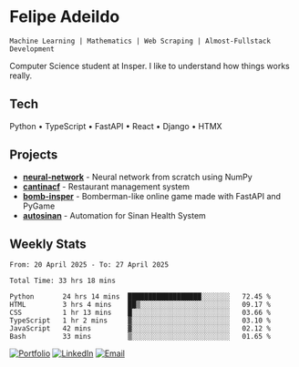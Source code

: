 # Felipe Adeildo

```
Machine Learning | Mathematics | Web Scraping | Almost-Fullstack Development
```

Computer Science student at Insper. I like to understand how things works really.

## Tech
Python • TypeScript • FastAPI • React • Django • HTMX

## Projects
- **[neural-network](https://github.com/felipeadeildo/neural-network)** - Neural network from scratch using NumPy
- **[cantinacf](https://github.com/felipeadeildo/cantinacf)** - Restaurant management system
- **[bomb-insper](https://github.com/insper-dev/bomb)** - Bomberman-like online game made with FastAPI and PyGame 
- **[autosinan](https://github.com/felipeadeildo/autosinan)** - Automation for Sinan Health System

## Weekly Stats
<!--START_SECTION:waka-->

```ansi
From: 20 April 2025 - To: 27 April 2025

Total Time: 33 hrs 18 mins

Python       24 hrs 14 mins  ██████████████████░░░░░░░   72.45 %
HTML         3 hrs 4 mins    ██▒░░░░░░░░░░░░░░░░░░░░░░   09.17 %
CSS          1 hr 13 mins    █░░░░░░░░░░░░░░░░░░░░░░░░   03.66 %
TypeScript   1 hr 2 mins     ▓░░░░░░░░░░░░░░░░░░░░░░░░   03.10 %
JavaScript   42 mins         ▓░░░░░░░░░░░░░░░░░░░░░░░░   02.12 %
Bash         33 mins         ▒░░░░░░░░░░░░░░░░░░░░░░░░   01.65 %
```

<!--END_SECTION:waka-->

[![Portfolio](https://img.shields.io/badge/felipeadeildo.com-FF6B6B?style=flat-square&logo=firefox&logoColor=white)](https://felipeadeildo.com)
[![LinkedIn](https://img.shields.io/badge/LinkedIn-0077B5?style=flat-square&logo=linkedin&logoColor=white)](https://linkedin.com/in/felipeadeildo)
[![Email](https://img.shields.io/badge/Email-D14836?style=flat-square&logo=gmail&logoColor=white)](mailto:contato@felipeadeildo.com)
